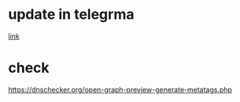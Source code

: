 ---
---

# update in telegrma
[link](https://stackoverflow.com/questions/35268940/how-to-force-telegram-to-update-the-link-preview)


# check 
https://dnschecker.org/open-graph-preview-generate-metatags.php